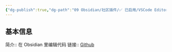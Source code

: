 ```yaml
---
{"dg-publish":true,"dg-path":"09 Obsidian/社区插件/✅ 已启用/VSCode Editor.md","permalink":"/09 Obsidian/社区插件/✅ 已启用/VSCode Editor/","created":"2025-07-31","updated":"2025-07-31"}
---
```



## 基本信息

简介:: 在 Obsidian 里编辑代码
链接:: [Github](https://github.com/sunxvming/obsidian-vscode-editor)